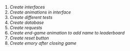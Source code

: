 1. *Create interfaces*
2. *Create animations in interface*
3. *Create different tests*
4. *Create database*
5. *Create requests*
6. *Create end-game animation to add name to leaderboard*
7. *Create reset button*
8. *Create emory after closing game*